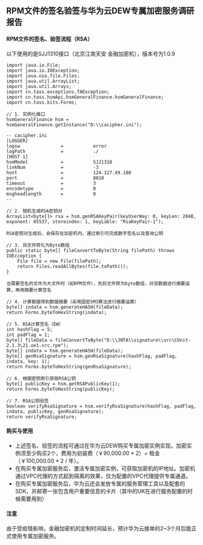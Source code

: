 ## RPM文件的签名验签与华为云DEW专属加密服务调研报告

#### RPM文件的签名、验签流程（RSA）

以下使用的是SJJ1310接口（北京江南天安 金融加密机），版本号为1.0.9

```
import java.io.File;
import java.io.IOException;
import java.nio.file.Files;
import java.util.ArrayList;
import java.util.Arrays;
import cn.tass.exceptions.TAException;
import cn.tass.hsmApi.hsmGeneralFinance.hsmGeneralFinance;
import cn.tass.kits.Forms;

// 1. 实例化接口
hsmGeneralFinance hsm = hsmGeneralFinance.getInstance("D:\\cacipher.ini");

-- cacipher.ini
[LOGGER]
logsw				=			error
logPath				=			./
[HOST 1]
hsmModel			=			SJJ1310
linkNum				=			-3
host				=			124.127.49.180
port				=			8018
timeout				=			3
encodetype			=			0
msgheadlength		=			0
--

// 2. 随机生成RSA密钥对
ArrayList<byte[]> rsa = hsm.genRSAKeyPair(keyUserWay: 0, keyLen: 2048, exponent: 65537, storeindex: 1, keyLable: "RsaKeyPair-1");

RSA密钥对生成后，会保存在加密机内，通过索引可完成数字签名以及查询公钥

// 3. 将文件转化为Byte数组
public static byte[] fileConvertToByte(String filePath) throws IOEcception {
	File file = new File(filePath);
	return Files.readAllBytes(file.toPath());
}

当需要签名的文件为大文件时（如RPM文件），先将文件转为byte数组，对该数据进行摘要运算，再用摘要计算签名

// 4. 计算数据得到数据摘要（采用国密SM3算法进行摘要运算）
byte[] indata = hsm.generateHASH(fileData);
return Forms.byteToHexString(indata); 

// 5. RSA计算签名（EW）
int hashFlag = 5;
int padFlag = 1;
byte[] fileData = fileConvertToByte("D:\\JNTA\\signature\\src\CUnit-2.1.3\21.oe1.src.rpm");
byte[] indata = hsm.generateHASH(fileData);
byte[] genRsaSignature = hsm.genRsaSignature(hashFlag, padFlag, indata, key: 1);
return Forms.byteToHexString(genRsaSignature);

// 6. 根据密钥索引获取RSA公钥
byte[] publicKey = hsm.getRSAPublicKey(1);
return Forms.byteToHexString(publicKey);

// 7. RSA公钥验签
boolean verifyRsaSignature = hsm.verifyRsaSignature(hashFlag, padFlag, indata, publicKey, genRsaSignature);
return verifyRsaSignature;
```

#### 购买与使用

- 上述签名、验签的流程可通过在华为云DEW购买专属加密实例实现。加密实例须至少购买2个，费用为初装费（￥90,000.00 * 2）+ 租金（￥100,000.00 * 2 / 年）。
- 在购买专属加密服务后，激活专属加密实例，可获取加密机的IP地址。加密机通过VPC代理的方式起到隔离的效果，仅为配置的VPC代理提供专属通道。
- 在购买专属加密服务后，华为云还会发放专属的服务管理工具以及配套的SDK，并邮寄一张包含用户重要信息的卡片（其中的UK在进行服务配置的时候需要用到）

#### 注意
由于受疫情影响，金融加密机的定制时间延长，预计华为云接单的2~3个月后能正式使用专属加密服务。
